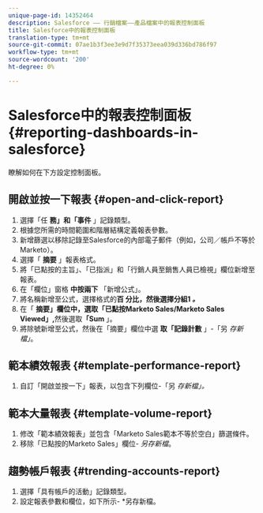 ```yaml
---
unique-page-id: 14352464
description: Salesforce —— 行銷檔案——產品檔案中的報表控制面板
title: Salesforce中的報表控制面板
translation-type: tm+mt
source-git-commit: 07ae1b3f3ee3e9d7f35373eea039d336bd786f97
workflow-type: tm+mt
source-wordcount: '200'
ht-degree: 0%

---
```



# Salesforce中的報表控制面板 {#reporting-dashboards-in-salesforce}

瞭解如何在下方設定控制面板。

## 開啟並按一下報表 {#open-and-click-report}

1. 選擇「任 **務」和「事件** 」記錄類型。
1. 根據您所需的時間範圍和階層結構定義報表參數。
1. 新增篩選以移除記錄至Salesforce的內部電子郵件（例如，公司／帳戶不等於Marketo）。
1. 選擇「 **摘要** 」報表格式。
1. 將「已點按的主旨」、「已指派」和「行銷人員至銷售人員已檢視」欄位新增至報表。
1. 在「欄位」窗格 **中按兩下** 「新增公式」。
1. 將名稱新增至公式，選擇格式的**百 **分比，然後選擇**&#x200B;分組1 *。***
1. 在「 **摘要」欄位中，選取「已點按Marketo Sales/Marketo Sales Viewed」,**&#x200B;然後選取&#x200B;**「Sum** 」。
1. 將除號新增至公式，然後在「摘要」欄位中選 **取「記錄計數** 」-「另 *存新檔」*。

## 範本績效報表 {#template-performance-report}

1. 自訂「開啟並按一下」報表，以包含下列欄位-「另 *存新檔」。*

## 範本大量報表 {#template-volume-report}

1. 修改「範本績效報表」並包含「Marketo Sales範本不等於空白」篩選條件。
1. 移除「已點按的Marketo Sales」欄位- *另存新檔*。

## 趨勢帳戶報表 {#trending-accounts-report}

1. 選擇「具有帳戶的活動」記錄類型。
1. 設定報表參數和欄位，如下所示- *另存新檔。

